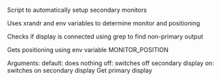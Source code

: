 
Script to automatically setup secondary monitors

Uses xrandr and env variables to determine monitor and positioning

Checks if display is connected using grep to find non-primary output


Gets positioning using env variable MONITOR_POSITION

Arguments:
  default: does nothing
  off: switches off secondary display
  on: switches on secondary display
Get primary display
